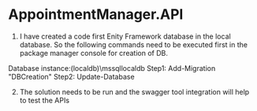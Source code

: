 # AppointmentManager.API
1) I have created a code first Enity Framework database in the local database. So the following commands need to be executed first in the package manager console for creation of DB.

Database instance:(localdb)\mssqllocaldb
Step1:
    Add-Migration "DBCreation"
Step2:
    Update-Database

2) The solution needs to be run and the swagger tool integration will help to test the APIs
